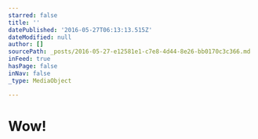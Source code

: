 ```yaml
---
starred: false
title: ''
datePublished: '2016-05-27T06:13:13.515Z'
dateModified: null
author: []
sourcePath: _posts/2016-05-27-e12581e1-c7e8-4d44-8e26-bb0170c3c366.md
inFeed: true
hasPage: false
inNav: false
_type: MediaObject

---
```

# Wow!